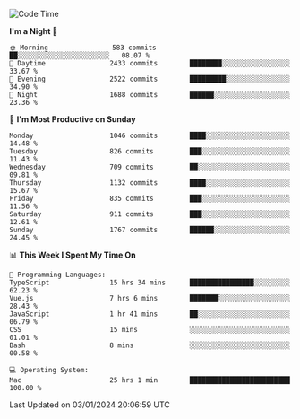 <!--START_SECTION:waka-->
![Code Time](http://img.shields.io/badge/Code%20Time-3%2C492%20hrs%206%20mins-blue)

**I'm a Night 🦉** 

```text
🌞 Morning                583 commits         ██░░░░░░░░░░░░░░░░░░░░░░░   08.07 % 
🌆 Daytime                2433 commits        ████████░░░░░░░░░░░░░░░░░   33.67 % 
🌃 Evening                2522 commits        █████████░░░░░░░░░░░░░░░░   34.90 % 
🌙 Night                  1688 commits        ██████░░░░░░░░░░░░░░░░░░░   23.36 % 
```
📅 **I'm Most Productive on Sunday** 

```text
Monday                   1046 commits        ████░░░░░░░░░░░░░░░░░░░░░   14.48 % 
Tuesday                  826 commits         ███░░░░░░░░░░░░░░░░░░░░░░   11.43 % 
Wednesday                709 commits         ██░░░░░░░░░░░░░░░░░░░░░░░   09.81 % 
Thursday                 1132 commits        ████░░░░░░░░░░░░░░░░░░░░░   15.67 % 
Friday                   835 commits         ███░░░░░░░░░░░░░░░░░░░░░░   11.56 % 
Saturday                 911 commits         ███░░░░░░░░░░░░░░░░░░░░░░   12.61 % 
Sunday                   1767 commits        ██████░░░░░░░░░░░░░░░░░░░   24.45 % 
```


📊 **This Week I Spent My Time On** 

```text
💬 Programming Languages: 
TypeScript               15 hrs 34 mins      ████████████████░░░░░░░░░   62.23 % 
Vue.js                   7 hrs 6 mins        ███████░░░░░░░░░░░░░░░░░░   28.43 % 
JavaScript               1 hr 41 mins        ██░░░░░░░░░░░░░░░░░░░░░░░   06.79 % 
CSS                      15 mins             ░░░░░░░░░░░░░░░░░░░░░░░░░   01.01 % 
Bash                     8 mins              ░░░░░░░░░░░░░░░░░░░░░░░░░   00.58 % 

💻 Operating System: 
Mac                      25 hrs 1 min        █████████████████████████   100.00 % 
```


 Last Updated on 03/01/2024 20:06:59 UTC
<!--END_SECTION:waka-->
